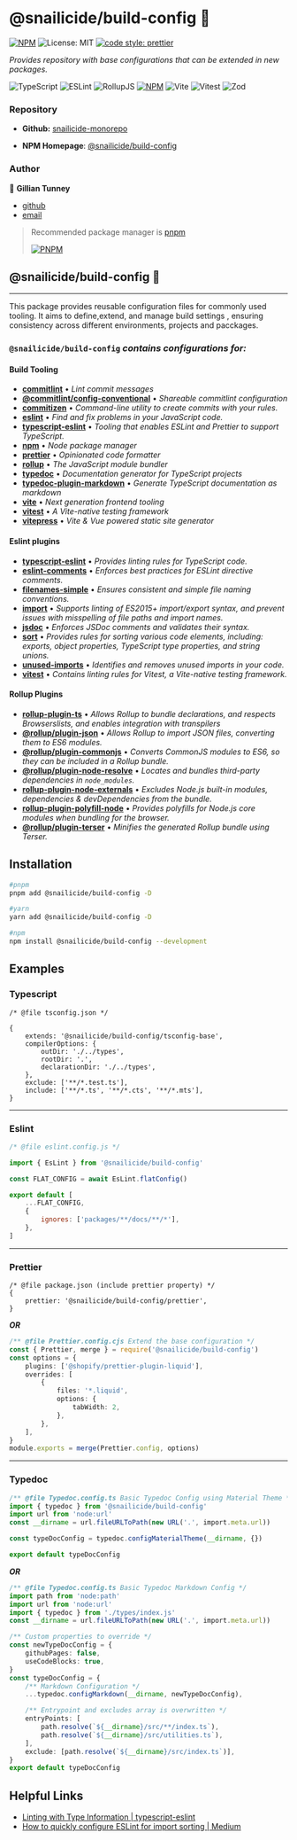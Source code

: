 # @snailicide/build-config 🐌

[![NPM](https://img.shields.io/npm/v/@snailicide/build-config)](https://www.npmjs.com/package/@snailicide/build-config) ![License: MIT](https://img.shields.io/npm/l/@snailicide/build-config) [![code style: prettier](https://img.shields.io/badge/code_style-prettier-ff69b4.svg?style=flat-square)](https://github.com/prettier/prettier)

_Provides repository with base configurations that can be extended in new packages._

![TypeScript](https://img.shields.io/badge/typescript-%23007ACC.svg?style=for-the-badge&logo=typescript&logoColor=white) ![ESLint](https://img.shields.io/badge/ESLint-4B3263?style=for-the-badge&logo=eslint&logoColor=white) ![RollupJS](https://img.shields.io/badge/RollupJS-ef3335?style=for-the-badge&logo=rollup.js&logoColor=white) [![NPM](https://img.shields.io/badge/NPM-%23CB3837.svg?style=for-the-badge&logo=npm&logoColor=white)](<(https://www.npmjs.com/package/@snailicide/build-config)>) ![Vite](https://img.shields.io/badge/vite-%23646CFF.svg?style=for-the-badge&logo=vite&logoColor=white) ![Vitest](https://img.shields.io/badge/vitest-6E9F18?style=for-the-badge&logo=vitest&logoColor=white) ![Zod](https://img.shields.io/badge/zod-%233068b7.svg?style=for-the-badge&logo=zod&logoColor=white)

### Repository

-   **Github:** [snailicide-monorepo](https://github.com/gbtunney/snailicide-monorepo.git)

-   **NPM Homepage**: [@snailicide/build-config](https://www.npmjs.com/package/@snailicide/build-config)

### Author

👤 **Gillian Tunney**

-   [github](https://github.com/gbtunney)
-   [email](mailto:gbtunney@mac.com)

> Recommended package manager is [pnpm](<(https://pnpm.io)>)
>
> [![PNPM](https://img.shields.io/badge/pnpm-%234a4a4a.svg?style=for-the-badge&logo=pnpm&logoColor=f69220)](https://pnpm.io)

## @snailicide/build-config 🐌

---

This package provides reusable configuration files for commonly used tooling. It aims to define,extend, and manage build settings , ensuring consistency across different environments, projects and pacckages.

### `@snailicide/build-config` _contains configurations for:_

#### Build Tooling

-   [**commitlint**](https://commitlint.js.org/#/) • _Lint commit messages_
-   [**@commitlint/config-conventional**](https://www.npmjs.com/package/@commitlint/config-conventional) • _Shareable commitlint configuration_
-   [**commitizen**](https://commitizen-tools.github.io/commitizen/) • _Command-line utility to create commits with your rules._
-   [**eslint**](https://eslint.org/) • _Find and fix problems in your JavaScript code._
-   [**typescript-eslint**](https://typescript-eslint.io/getting-started/) • _Tooling that enables ESLint and Prettier to support TypeScript._
-   [**npm**](https://www.npmjs.com/) • _Node package manager_
-   [**prettier**](https://prettier.io/) • _Opinionated code formatter_
-   [**rollup**](https://rollupjs.org/guide/en/) • _The JavaScript module bundler_
-   [**typedoc**](https://typedoc.org/) • _Documentation generator for TypeScript projects_
-   [**typedoc-plugin-markdown**](https://typedoc-plugin-markdown.org/) • _Generate TypeScript documentation as markdown_
-   [**vite**](https://vitejs.dev/) • _Next generation frontend tooling_
-   [**vitest**](https://vitest.dev/) • _A Vite-native testing framework_
-   [**vitepress**](https://vitepress.dev/) • _Vite & Vue powered static site generator_

#### Eslint plugins

-   [**typescript-eslint**](https://typescript-eslint.io/packages/typescript-eslint/) • _Provides linting rules for TypeScript code._
-   [**eslint-comments**](https://www.npmjs.com/package/eslint-plugin-eslint-comments) • _Enforces best practices for ESLint directive comments._
-   [**filenames-simple**](https://www.npmjs.com/package/eslint-plugin-filenames-simple) • _Ensures consistent and simple file naming conventions._
-   [**import**](https://www.npmjs.com/package/eslint-plugin-import) • _Supports linting of ES2015+ import/export syntax, and prevent issues with misspelling of file paths and import names._
-   [**jsdoc**](https://www.npmjs.com/package/eslint-plugin-jsdoc) • _Enforces JSDoc comments and validates their syntax._
-   [**sort**](https://www.npmjs.com/package/eslint-plugin-sort) • _Provides rules for sorting various code elements, including: exports, object properties, TypeScript type properties, and string unions._
-   [**unused-imports**](https://www.npmjs.com/package/eslint-plugin-unused-imports) • _Identifies and removes unused imports in your code._
-   [**vitest**](https://www.npmjs.com/package/eslint-plugin-vitest) • _Contains linting rules for Vitest, a Vite-native testing framework._

#### Rollup Plugins

-   [**rollup-plugin-ts**](https://www.npmjs.com/package/rollup-plugin-ts) • _Allows Rollup to bundle declarations, and respects Browserslists, and enables integration with transpilers_
-   [**@rollup/plugin-json**](https://www.npmjs.com/package/@rollup/plugin-json) • _Allows Rollup to import JSON files, converting them to ES6 modules._
-   [**@rollup/plugin-commonjs**](https://www.npmjs.com/package/@rollup/plugin-commonjs) • _Converts CommonJS modules to ES6, so they can be included in a Rollup bundle._
-   [**@rollup/plugin-node-resolve**](https://www.npmjs.com/package/@rollup/plugin-node-resolve) • _Locates and bundles third-party dependencies in `node_modules`._
-   [**rollup-plugin-node-externals**](https://www.npmjs.com/package/rollup-plugin-node-externals) • _Excludes Node.js built-in modules, dependencies & devDependencies from the bundle._
-   [**rollup-plugin-polyfill-node**](https://www.npmjs.com/package/rollup-plugin-polyfill-node) • _Provides polyfills for Node.js core modules when bundling for the browser._
-   [**@rollup/plugin-terser**](https://www.npmjs.com/package/@rollup/plugin-terser) • _Minifies the generated Rollup bundle using Terser._

## Installation

```sh
#pnpm
pnpm add @snailicide/build-config -D

#yarn
yarn add @snailicide/build-config -D

#npm
npm install @snailicide/build-config --development
```

## Examples

### Typescript

```json5
/* @file tsconfig.json */

{
    extends: '@snailicide/build-config/tsconfig-base',
    compilerOptions: {
        outDir: './../types',
        rootDir: '.',
        declarationDir: './../types',
    },
    exclude: ['**/*.test.ts'],
    include: ['**/*.ts', '**/*.cts', '**/*.mts'],
}
```

---

### Eslint

```js
/* @file eslint.config.js */

import { EsLint } from '@snailicide/build-config'

const FLAT_CONFIG = await EsLint.flatConfig()

export default [
    ...FLAT_CONFIG,
    {
        ignores: ['packages/**/docs/**/*'],
    },
]
```

---

### Prettier

```json5
/* @file package.json (include prettier property) */
{
    prettier: '@snailicide/build-config/prettier',
}
```

**_OR_**

```ts
/** @file Prettier.config.cjs Extend the base configuration */
const { Prettier, merge } = require('@snailicide/build-config')
const options = {
    plugins: ['@shopify/prettier-plugin-liquid'],
    overrides: [
        {
            files: '*.liquid',
            options: {
                tabWidth: 2,
            },
        },
    ],
}
module.exports = merge(Prettier.config, options)
```

---

### Typedoc

```ts
/** @file Typedoc.config.ts Basic Typedoc Config using Material Theme */
import { typedoc } from '@snailicide/build-config'
import url from 'node:url'
const __dirname = url.fileURLToPath(new URL('.', import.meta.url))

const typeDocConfig = typedoc.configMaterialTheme(__dirname, {})

export default typeDocConfig
```

**_OR_**

```ts
/** @file Typedoc.config.ts Basic Typedoc Markdown Config */
import path from 'node:path'
import url from 'node:url'
import { typedoc } from './types/index.js'
const __dirname = url.fileURLToPath(new URL('.', import.meta.url))

/** Custom properties to override */
const newTypeDocConfig = {
    githubPages: false,
    useCodeBlocks: true,
}
const typeDocConfig = {
    /** Markdown Configuration */
    ...typedoc.configMarkdown(__dirname, newTypeDocConfig),

    /** Entrypoint and excludes array is overwritten */
    entryPoints: [
        path.resolve(`${__dirname}/src/**/index.ts`),
        path.resolve(`${__dirname}/src/utilities.ts`),
    ],
    exclude: [path.resolve(`${__dirname}/src/index.ts`)],
}
export default typeDocConfig
```

## Helpful Links

-   [Linting with Type Information | typescript-eslint](https://typescript-eslint.io/getting-started/typed-linting)
-   [How to quickly configure ESLint for import sorting | Medium](https://medium.com/@diballesteros/how-to-quickly-configure-eslint-for-import-sorting-3a4017bd4853)
